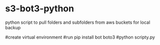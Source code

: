 # s3-bot3-python
python script to pull folders and subfolders from aws buckets for local backup 


#create virtual environment
#run pip install bot boto3
#python scripty.py 
